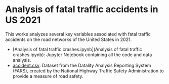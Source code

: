 # Analysis of fatal traffic accidents in US 2021
This works analyzes several key variables associated with fatal traffic accidents on the road networks of the United States in 2021.
- [Analysis of fatal traffic crashes.ipynb](Analysis of fatal traffic crashes.ipynb): Jupyter Notebook containing all the code and data analysis.
- [accident.csv](accident.csv): Dataset from the Datality Analysis Reporting System (FARS), created by the National Highway Traffic Safety Administration to provide a measure of road safety.
